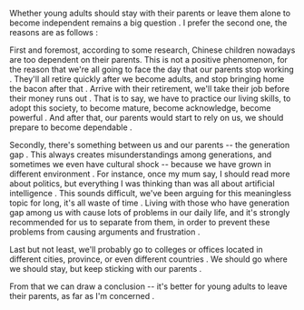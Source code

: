 
Whether young adults should stay with their parents or leave them alone to become independent remains a big question .
I prefer the second one, the reasons are as follows :

First and foremost, according to some research, Chinese children nowadays are too dependent on their parents.
This is not a positive phenomenon, for the reason that we're all going to face the day that our parents stop working .
They'll all retire quickly after we become adults, and stop bringing home the bacon after that .
Arrive with their retirement, we'll take their job before their money runs out .
That is to say, we have to practice our living skills, to adopt this society, to become mature, become acknowledge, become powerful .
And after that, our parents would start to rely on us, we should prepare to become dependable .

Secondly, there's something between us and our parents -- the generation gap .
This always creates misunderstandings among generations, and sometimes we even have cultural shock -- because we have grown in different environment .
For instance, once my mum say, I should read more about politics, but everything I was thinking than was all about artificial intelligence .
This sounds difficult, we've been arguing for this meaningless topic for long, it's all waste of time .
Living with those who have generation gap among us with cause lots of problems in our daily life, and it's strongly recommended for us to separate from them, in order to prevent these problems from causing arguments and frustration .

Last but not least, we'll probably go to colleges or offices located in different cities, province, or even different countries .
We should go where we should stay, but keep sticking with our parents .

From that we can draw a conclusion -- it's better for young adults to leave their parents, as far as I'm concerned .

